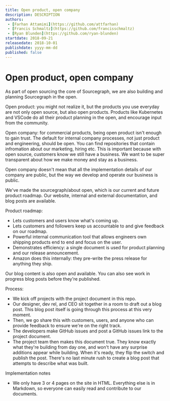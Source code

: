 ```yaml
---
title: Open product, open company
description: DESCRIPTION
authors:
 - [Farhan Attamimi](https://github.com/attfarhan)
 - [Francis Schmaltz](https://github.com/francisschmaltz)
 - [Ryan Blunden](https://github.com/ryan-blunden)
startdate: 2018-09-21
releasedate: 2018-10-01
publishdate: yyyy-mm-dd
published: false
---
```


# Open product, open company

As part of open sourcing the core of Sourcegraph, we are also building and planning Sourcegraph in the open.

Open product: you might not realize it, but the products you use everyday are not only open source, but also open products. Products like Kubernetes and VSCode do all their product planning in the open, and encourage input from the community.

Open company: for commercial products, being open product isn't enough to gain trust. The default for internal company processes, not just product and engineering, should be open. You can find repositories that contain infromation about our marketing, hiring etc. This is important because with open source, customers know we still have a business. We want to be super transparent about how we make money and stay as a business.

Open company doesn't mean that all the implementation details of our company are public, but the way we develop and operate our business is public.

We've made the sourcegraph/about open, which is our current and future product roadmap. Our website, internal and external documentation, and blog posts are available.

Product roadmap:
 - Lets customers and users know what's coming up.
 - Lets customers and followers keep us accountable to and give feedback on our roadmap.
 - Powerful internal communication tool that allows engineers own shipping products end to end and focus on the user.
 - Demonstrates efficiency: a single document is used for product planning and our release announcement.
 - Amazon does this internally: they pre-write the press release for anything they ship.

Our blog content is also open and available. You can also see work in progress blog posts before they're published.

Process:
 - We kick off projects with the project document in this repo.
 - Our designer, dev rel, and CEO sit together in a room to draft out a blog post. This blog post itself is going through this process at this very moment.
 - Then, we go share this with customers, users, and anyone who can provide feedback to ensure we're on the right track.
 - The developers make GitHub issues and post a GitHub issues link to the project document.
 - The project team then makes this document true. They know exactly what they're building from day one, and won't have any surprise additions appear while building. When it's ready, they flip the switch and publish the post. There's no last minute rush to create a blog post that attempts to describe what was built.


Implementation notes
 - We only have 3 or 4 pages on the site in HTML. Everything else is in Markdown, so everyone can easily read and contribute to our documents.

